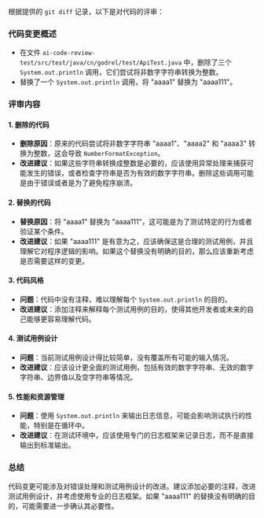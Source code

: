 根据提供的 `git diff` 记录，以下是对代码的评审：

### 代码变更概述
- 在文件 `ai-code-review-test/src/test/java/cn/godrel/test/ApiTest.java` 中，删除了三个 `System.out.println` 调用，它们尝试将非数字字符串转换为整数。
- 替换了一个 `System.out.println` 调用，将 "aaaa1" 替换为 "aaaa111"。

### 评审内容

#### 1. 删除的代码
- **删除原因**：原来的代码尝试将非数字字符串 "aaaa1"、"aaaa2" 和 "aaaa3" 转换为整数，这会导致 `NumberFormatException`。
- **改进建议**：如果这些字符串转换成整数是必要的，应该使用异常处理来捕获可能发生的错误，或者检查字符串是否为有效的数字字符串。删除这些调用可能是由于错误或者是为了避免程序崩溃。

#### 2. 替换的代码
- **替换原因**：将 "aaaa1" 替换为 "aaaa111"，这可能是为了测试特定的行为或者验证某个条件。
- **改进建议**：如果 "aaaa111" 是有意为之，应该确保这是合理的测试用例，并且理解它对程序逻辑的影响。如果这个替换没有明确的目的，那么应该重新考虑是否需要这样的变更。

#### 3. 代码风格
- **问题**：代码中没有注释，难以理解每个 `System.out.println` 的目的。
- **改进建议**：添加注释来解释每个测试用例的目的，使得其他开发者或未来的自己能够更容易理解代码。

#### 4. 测试用例设计
- **问题**：当前测试用例设计得比较简单，没有覆盖所有可能的输入情况。
- **改进建议**：应该设计更全面的测试用例，包括有效的数字字符串、无效的数字字符串、边界值以及空字符串等情况。

#### 5. 性能和资源管理
- **问题**：使用 `System.out.println` 来输出日志信息，可能会影响测试执行的性能，特别是在循环中。
- **改进建议**：在测试环境中，应该使用专门的日志框架来记录日志，而不是直接输出到标准输出。

### 总结
代码变更可能涉及对错误处理和测试用例设计的改进。建议添加必要的注释，改进测试用例设计，并考虑使用专业的日志框架。如果 "aaaa111" 的替换没有明确的目的，可能需要进一步确认其必要性。